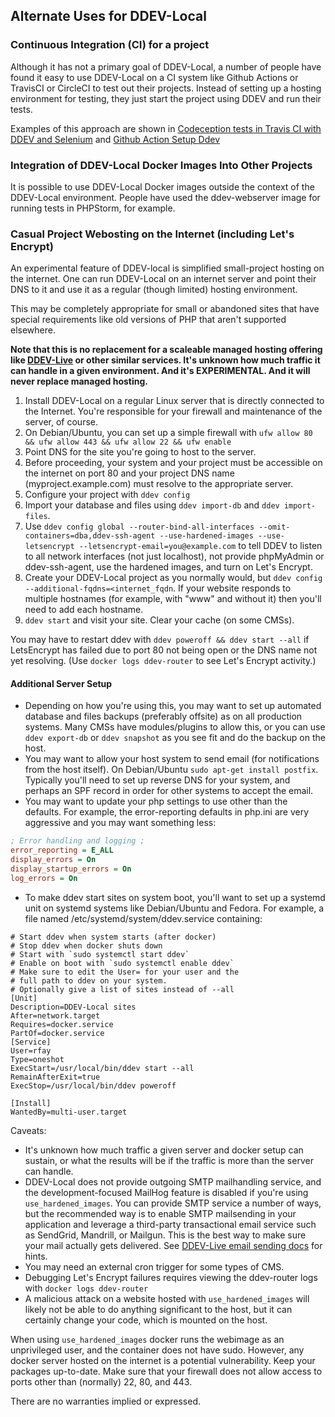 ## Alternate Uses for DDEV-Local

### Continuous Integration (CI) for a project

Although it has not a primary goal of DDEV-Local, a number of people have found it easy to use DDEV-Local on a CI system like Github Actions or TravisCI or CircleCI to test out their projects. Instead of setting up a hosting environment for testing, they just start the project using DDEV and run their tests.

Examples of this approach are shown in [Codeception tests in Travis CI with DDEV and Selenium](https://dev.to/tomasnorre/codeception-tests-in-travis-ci-with-ddev-and-selenium-1607) and [Github Action Setup Ddev](https://github.com/jonaseberle/github-action-setup-ddev)

### Integration of DDEV-Local Docker Images Into Other Projects

It is possible to use DDEV-Local Docker images outside the context of the DDEV-Local environment. People have used the ddev-webserver image for running tests in PHPStorm, for example.

### Casual Project Webosting on the Internet (including Let's Encrypt)

An experimental feature of DDEV-local is simplified small-project hosting on the internet. One can run DDEV-Local on an internet server and point their DNS to it and use it as a regular (though limited) hosting environment.

This may be completely appropriate for small or abandoned sites that have special requirements like old versions of PHP that aren't supported elsewhere.

**Note that this is no replacement for a scaleable managed hosting offering like [DDEV-Live](https://www.ddev.com/ddev-live/) or other similar services. It's unknown how much traffic it can handle in a given environment. And it's EXPERIMENTAL. And it will never replace managed hosting.**

1. Install DDEV-Local on a regular Linux server that is directly connected to the Internet. You're responsible for your firewall and maintenance of the server, of course.  
2. On Debian/Ubuntu, you can set up a simple firewall with `ufw allow 80 && ufw allow 443 && ufw allow 22 && ufw enable`
3. Point DNS for the site you're going to host to the server.
4. Before proceeding, your system and your project must be accessible on the internet on port 80 and your project DNS name (myproject.example.com) must resolve to the appropriate server.
5. Configure your project with `ddev config`
6. Import your database and files using `ddev import-db` and `ddev import-files`.
7. Use `ddev config global --router-bind-all-interfaces --omit-containers=dba,ddev-ssh-agent --use-hardened-images --use-letsencrypt --letsencrypt-email=you@example.com` to tell DDEV to listen to all network interfaces (not just localhost), not provide phpMyAdmin or ddev-ssh-agent, use the hardened images, and turn on Let's Encrypt.
8. Create your DDEV-Local project as you normally would, but `ddev config --additional-fqdns=<internet_fqdn`. If your website responds to multiple hostnames (for example, with "www" and without it) then you'll need to add each hostname.
9. `ddev start` and visit your site. Clear your cache (on some CMSs).

You may have to restart ddev with `ddev poweroff && ddev start --all` if LetsEncrypt has failed due to port 80 not being open or the DNS name not yet resolving. (Use `docker logs ddev-router` to see Let's Encrypt activity.)

#### Additional Server Setup

* Depending on how you're using this, you may want to set up automated database and files backups (preferably offsite) as on all production systems. Many CMSs have modules/plugins to allow this, or you can use `ddev export-db` or `ddev snapshot` as you see fit and do the backup on the host.
* You may want to allow your host system to send email (for notifications from the host itself). On Debian/Ubuntu `sudo apt-get install postfix`. Typically you'll need to set up reverse DNS for your system, and perhaps an SPF record in order for other systems to accept the email.
* You may want to update your php settings to use other than the defaults. For example, the error-reporting defaults in php.ini are very aggressive and you may want something less:

```ini
; Error handling and logging ;
error_reporting = E_ALL
display_errors = On
display_startup_errors = On
log_errors = On
```

* To make ddev start sites on system boot, you'll want to set up a systemd unit on systemd systems like Debian/Ubuntu and Fedora. For example, a file named /etc/systemd/system/ddev.service containing:

```
# Start ddev when system starts (after docker)
# Stop ddev when docker shuts down
# Start with `sudo systemctl start ddev`
# Enable on boot with `sudo systemctl enable ddev`
# Make sure to edit the User= for your user and the
# full path to ddev on your system.
# Optionally give a list of sites instead of --all
[Unit]
Description=DDEV-Local sites
After=network.target
Requires=docker.service
PartOf=docker.service
[Service]
User=rfay
Type=oneshot
ExecStart=/usr/local/bin/ddev start --all
RemainAfterExit=true
ExecStop=/usr/local/bin/ddev poweroff

[Install]
WantedBy=multi-user.target
```

Caveats:

* It's unknown how much traffic a given server and docker setup can sustain, or what the results will be if the traffic is more than the server can handle.
* DDEV-Local does not provide outgoing SMTP mailhandling service, and the development-focused MailHog feature is disabled if you're using `use_hardened_images`. You can provide SMTP service a number of ways, but the recommended way is to enable SMTP mailsending in your application and leverage a third-party transactional email service such as SendGrid, Mandrill, or Mailgun. This is the best way to make sure your mail actually gets delivered. See [DDEV-Live email sending docs](https://docs.ddev.com/services/#email) for hints.
* You may need an external cron trigger for some types of CMS.
* Debugging Let's Encrypt failures requires viewing the ddev-router logs with `docker logs ddev-router`
* A malicious attack on a website hosted with `use_hardened_images` will likely not be able to do anything significant to the host, but it can certainly change your code, which is mounted on the host.

When using `use_hardened_images` docker runs the webimage as an unprivileged user, and the container does not have sudo. However, any docker server hosted on the internet is a potential vulnerability. Keep your packages up-to-date. Make sure that your firewall does not allow access to ports other than (normally) 22, 80, and 443.

There are no warranties implied or expressed.
